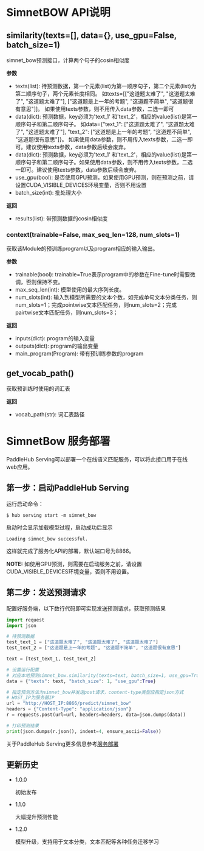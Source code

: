 # SimnetBOW API说明

## similarity(texts=[], data={}, use_gpu=False, batch_size=1)

simnet_bow预测接口，计算两个句子的cosin相似度

**参数**

* texts(list): 待预测数据，第一个元素(list)为第一顺序句子，第二个元素(list)为第二顺序句子，两个元素长度相同。
如texts=[["这道题太难了", "这道题太难了", "这道题太难了"], ["这道题是上一年的考题", "这道题不简单", "这道题很有意思"]]。
如果使用texts参数，则不用传入data参数，二选一即可
* data(dict): 预测数据，key必须为'text_1' 和'text_2'，相应的value(list)是第一顺序句子和第二顺序句子。
如data={"text_1": ["这道题太难了", "这道题太难了", "这道题太难了"], "text_2": ["这道题是上一年的考题", "这道题不简单", "这道题很有意思"]}。
如果使用data参数，则不用传入texts参数，二选一即可。建议使用texts参数，data参数后续会废弃。
* data(dict): 预测数据，key必须为'text_1' 和'text_2'，相应的value(list)是第一顺序句子和第二顺序句子。如果使用data参数，则不用传入texts参数，二选一即可。建议使用texts参数，data参数后续会废弃。
* use_gpu(bool): 是否使用GPU预测，如果使用GPU预测，则在预测之前，请设置CUDA_VISIBLE_DEVICES环境变量，否则不用设置
* batch_size(int): 批处理大小

**返回**

* results(list): 带预测数据的cosin相似度

### context(trainable=False, max_seq_len=128, num_slots=1)

获取该Module的预训练program以及program相应的输入输出。

**参数**

* trainable(bool): trainable=True表示program中的参数在Fine-tune时需要微调，否则保持不变。
* max_seq_len(int): 模型使用的最大序列长度。
* num_slots(int): 输入到模型所需要的文本个数，如完成单句文本分类任务，则num_slots=1；完成pointwise文本匹配任务，则num_slots=2；完成pairtwise文本匹配任务，则num_slots=3；

**返回**

* inputs(dict): program的输入变量
* outputs(dict): program的输出变量
* main_program(Program): 带有预训练参数的program

## get_vocab_path()

获取预训练时使用的词汇表

**返回**

* vocab_path(str): 词汇表路径

# SimnetBow 服务部署

PaddleHub Serving可以部署一个在线语义匹配服务，可以将此接口用于在线web应用。

## 第一步：启动PaddleHub Serving

运行启动命令：
```shell
$ hub serving start -m simnet_bow  
```

启动时会显示加载模型过程，启动成功后显示
```shell
Loading simnet_bow successful.
```

这样就完成了服务化API的部署，默认端口号为8866。

**NOTE:** 如使用GPU预测，则需要在启动服务之前，请设置CUDA_VISIBLE_DEVICES环境变量，否则不用设置。

## 第二步：发送预测请求

配置好服务端，以下数行代码即可实现发送预测请求，获取预测结果

```python
import request
import json

# 待预测数据
test_text_1 = ["这道题太难了", "这道题太难了", "这道题太难了"]
test_text_2 = ["这道题是上一年的考题", "这道题不简单", "这道题很有意思"]

text = [test_text_1, test_text_2]

# 设置运行配置
# 对应本地预测simnet_bow.similarity(texts=text, batch_size=1, use_gpu=True)
data = {"texts": text, "batch_size": 1, "use_gpu":True}

# 指定预测方法为simnet_bow并发送post请求，content-type类型应指定json方式
# HOST_IP为服务器IP
url = "http://HOST_IP:8866/predict/simnet_bow"
headers = {"Content-Type": "application/json"}
r = requests.post(url=url, headers=headers, data=json.dumps(data))

# 打印预测结果
print(json.dumps(r.json(), indent=4, ensure_ascii=False))
```

关于PaddleHub Serving更多信息参考[服务部署](https://github.com/PaddlePaddle/PaddleHub/blob/release/v1.6/docs/tutorial/serving.md)

## 更新历史

* 1.0.0

  初始发布

* 1.1.0

  大幅提升预测性能

* 1.2.0

  模型升级，支持用于文本分类，文本匹配等各种任务迁移学习
